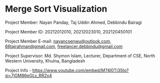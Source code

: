 <h1>Merge Sort Visualization</h1>

Project Member: Nayan Panday, Taj Uddin Ahmed, Debbindu Bairagi
  
Project Member ID: 20212012010, 20212023010, 202120450101
  
Project Member E-mail: nayancsenwu@outlook.com, 66tajrahman@gmail.com, freelancer.debbindu@gmail.com
  
Project Supervisor: Md. Shymon Islam, Lecturer, Department of CSE, North Western University, Khulna, Bangladesh



Project Info - https://www.youtube.com/embed/M74I0Ti35to?si=7jGM86eGLv_RR2x4
